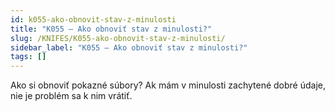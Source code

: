 ```yaml
---
id: k055-ako-obnovit-stav-z-minulosti
title: "K055 – Ako obnoviť stav z minulosti?"
slug: /KNIFES/K055-ako-obnovit-stav-z-minulosti/
sidebar_label: "K055 – Ako obnoviť stav z minulosti?"
tags: []
---
```


Ako si obnoviť pokazné súbory? Ak mám v minulosti zachytené dobré údaje, nie je problém sa k nim vrátiť.

